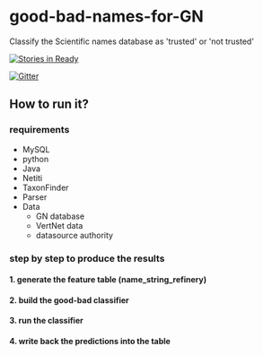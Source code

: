 # good-bad-names-for-GN
Classify the Scientific names database as 'trusted' or 'not trusted'

[![Stories in Ready](https://badge.waffle.io/wencanluo/good-bad-names-for-GN.png?label=ready&title=Ready)](https://waffle.io/wencanluo/good-bad-names-for-GN)

[![Gitter][1]][2]


[1]: https://badges.gitter.im/Join%20Chat.svg
[2]: https://gitter.im/wencanluo/good-bad-names-for-GN?utm_source=badge&utm_medium=badge&utm_campaign=pr-badge

## How to run it?
### requirements
  * MySQL
  * python
  * Java
  * Netiti
  * TaxonFinder
  * Parser
  * Data
    * GN database
    * VertNet data
    * datasource authority
    
### step by step to produce the results
#### 1. generate the feature table (name_string_refinery)
#### 2. build the good-bad classifier
#### 3. run the classifier
#### 4. write back the predictions into the table
